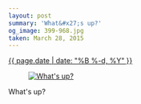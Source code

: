 ```yaml
---
layout: post
summary: 'What&#x27;s up?'
og_image: 399-968.jpg
taken: March 28, 2015
---
```


<div class="post">
 <time>
  <a href="/399">
   {{ page.date | date: "%B %-d, %Y" }}
  </a>
 </time>
 <a href="/399">
  <figure data-taken="3/28/2015">
   <img alt="What's up?" sizes="(min-width: 700px) 50vw, calc(100vw - 2rem)" src="{{ site.assets_url }}/399-484.jpg" srcset="{{ site.assets_url }}/399-968.jpg 968w, {{ site.assets_url }}/399-726.jpg 726w, {{ site.assets_url }}/399-484.jpg 484w, {{ site.assets_url }}/399-242.jpg 242w"/>
  </figure>
 </a>
 <span>
  What's up?
 </span>
</div>
